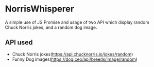 # NorrisWhisperer

A simple use of JS Promise and usage of two API which display random Chuck Norris jokes, and a random dog image.

## API used
* Chuck Norris jokes(https://api.chucknorris.io/jokes/random)
* Funny Dog images(https://dog.ceo/api/breeds/image/random)
